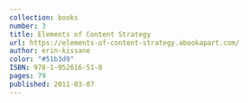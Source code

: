 ```yaml
---
collection: books
number: 3
title: Elements of Content Strategy
url: https://elements-of-content-strategy.abookapart.com/
author: erin-kissane
color: "#51b3d9"
ISBN: 978-1-952616-51-8
pages: 79
published: 2011-03-07
---
```

